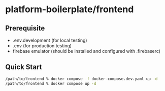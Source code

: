 # platform-boilerplate/frontend

## Prerequisite

- .env.development (for local testing)
- .env (for production testing)
- firebase emulator (should be installed and configured with .firebaserc)

## Quick Start

```bash
/path/to/frontend % docker compose -f docker-compose.dev.yaml up -d
/path/to/frontend % docker compose up -d
```
